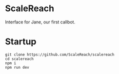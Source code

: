# ScaleReach
Interface for Jane, our first callbot.

# Startup
```
git clone https://github.com/ScaleReach/scalereach
cd scalereach
npm i
npm run dev
```